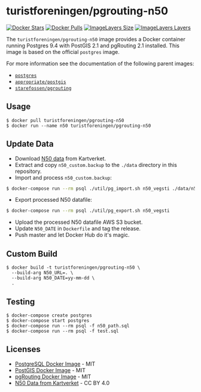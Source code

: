 # turistforeningen/pgrouting-n50

[![Docker Stars](https://img.shields.io/docker/stars/turistforeningen/pgrouting-n50.svg?maxAge=2592000)](https://hub.docker.com/r/turistforeningen/pgrouting-n50/)
[![Docker Pulls](https://img.shields.io/docker/pulls/turistforeningen/pgrouting-n50.svg?maxAge=2592000)](https://hub.docker.com/r/turistforeningen/pgrouting-n50/)
[![ImageLayers Size](https://img.shields.io/imagelayers/image-size/turistforeningen/pgrouting-n50/latest.svg?maxAge=2592000)](https://hub.docker.com/r/turistforeningen/pgrouting-n50/)
[![ImageLayers Layers](https://img.shields.io/imagelayers/layers/turistforeningen/pgrouting-n50/latest.svg?maxAge=2592000)](https://hub.docker.com/r/turistforeningen/pgrouting-n50/)

The `turistforeningen/pgrouting-n50` image provides a Docker container running
Postgres 9.4 with PostGIS 2.1 and pgRouting 2.1 installed. This image is based
on the official `postgres` image.

For more information see the documentation of the following parent images:

* [`postgres`](https://github.com/docker-library/docs/tree/master/postgres#readme)
* [`appropriate/postgis`](https://github.com/appropriate/docker-postgis#readme)
* [`starefossen/pgrouting`](https://github.com/Starefossen/docker-pgrouting#readme)

## Usage

```
$ docker pull turistforeningen/pgrouting-n50
$ docker run --name n50 turistforeningen/pgrouting-n50
```

## Update Data

* Download [N50 data](http://data.kartverket.no/download/content/n50-kartdata-utm33-hele-landet-postgis) from Kartverket.
* Extract and copy `n50_custom.backup` to the `./data` directory in this repository.
* Import and process `n50_custom.backup`:

```sh
$ docker-compose run --rm psql ./util/pg_import.sh n50_vegsti ./data/n50_custom.backup
```

* Export processed N50 datafile:

```sh
$ docker-compose run --rm psql ./util/pg_export.sh n50_vegsti
```

* Upload the processed N50 datafile AWS S3 bucket.
* Update `N50_DATE` in `Dockerfile` and tag the release.
* Push master and let Docker Hub do it's magic.

## Custom Build

```
$ docker build -t turistforeningen/pgrouting-n50 \
  --build-arg N50_URL=. \
  --build-arg N50_DATE=yy-mm-dd \
  .
```

## Testing

```
$ docker-compose create postgres
$ docker-compose start postgres
$ docker-compose run --rm psql -f n50_path.sql
$ docker-compose run --rm psql -f test.sql
```

## Licenses

* [PostgreSQL Docker Image](https://github.com/docker-library/postgres) - MIT
* [PostGIS Docker Image](https://github.com/appropriate/docker-postgis/blob/master/LICENSE) - MIT
* [pgRouting Docker Image](https://github.com/Starefossen/docker-pgrouting/blob/master/LICENSE) - MIT
* [N50 Data from Kartverket](http://www.kartverket.no/en/Kart/Gratis-kartdata/Terms-of-use/) - CC BY 4.0
